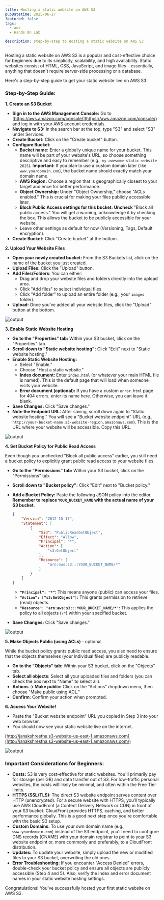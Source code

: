 ```yaml
---
title: Hosting a static website on AWS S3
pubDatetime: 2025-06-27
featured: false
tags:
  - aws
  - Hands On Lab

description: step-by-step to Hosting a static website on AWS S3
---
```


Hosting a static website on AWS S3 is a popular and cost-effective choice for beginners due to its simplicity, scalability, and high availability. Static websites consist of HTML, CSS, JavaScript, and image files – essentially, anything that doesn't require server-side processing or a database.

Here's a step-by-step guide to get your static website live on AWS S3:

### Step-by-Step Guide:

**1. Create an S3 Bucket**

  * **Sign in to the AWS Management Console:** Go to [https://aws.amazon.com/console/](https://aws.amazon.com/console/) and log in with your AWS account credentials.
  * **Navigate to S3:** In the search bar at the top, type "S3" and select "S3" under Services.
  * **Create Bucket:** Click on the "Create bucket" button.
  * **Configure Bucket:**
      * **Bucket name:** Enter a globally unique name for your bucket. This name will be part of your website's URL, so choose something descriptive and easy to remember (e.g., `my-awesome-static-website-2025`). **Important:** If you plan to use a custom domain later (like `www.yourdomain.com`), the bucket name should exactly match your domain name.
      * **AWS Region:** Choose a region that is geographically closest to your target audience for better performance.
      * **Object Ownership:** Under "Object Ownership," choose "ACLs enabled." This is crucial for making your files publicly accessible later.
      * **Block Public Access settings for this bucket:** **Uncheck** "Block all public access." You will get a warning, acknowledge it by checking the box. This allows the bucket to be publicly accessible for your website.
      * Leave other settings as default for now (Versioning, Tags, Default encryption).
  * **Create Bucket:** Click "Create bucket" at the bottom.


**2. Upload Your Website Files**

  * **Open your newly created bucket:** From the S3 Buckets list, click on the name of the bucket you just created.
  * **Upload Files:** Click the "Upload" button.
  * **Add Files/Folders:** You can either:
      * Drag and drop your website files and folders directly into the upload area.
      * Click "Add files" to select individual files.
      * Click "Add folder" to upload an entire folder (e.g., your `images` folder).
  * **Upload:** Once you've added all your website files, click the "Upload" button at the bottom.

![output](@/assets/images/Screenshot_20250627_163127.png)


**3. Enable Static Website Hosting**

  * **Go to the "Properties" tab:** Within your S3 bucket, click on the "Properties" tab.
  * **Scroll down to "Static website hosting":** Click "Edit" next to "Static website hosting."
  * **Enable Static Website Hosting:**
      * Select "Enable."
      * Choose "Host a static website."
      * **Index document:** Enter `index.html` (or whatever your main HTML file is named). This is the default page that will load when someone visits your website.
      * **Error document (optional):** If you have a custom `error.html` page for 404 errors, enter its name here. Otherwise, you can leave it blank.
  * **Save Changes:** Click "Save changes."
  * **Note the Endpoint URL:** After saving, scroll down again to "Static website hosting." You will see a "Bucket website endpoint" URL (e.g., `http://your-bucket-name.s3-website-region.amazonaws.com`). This is the URL where your website will be accessible. Copy this URL.

![output](@/assets/images/Screenshot_20250627_163256.png)

**4. Set Bucket Policy for Public Read Access**

Even though you unchecked "Block all public access" earlier, you still need a bucket policy to explicitly grant public read access to your website files.

  * **Go to the "Permissions" tab:** Within your S3 bucket, click on the "Permissions" tab.

  * **Scroll down to "Bucket policy":** Click "Edit" next to "Bucket policy."

  * **Add a Bucket Policy:** Paste the following JSON policy into the editor. **Remember to replace `YOUR_BUCKET_NAME` with the actual name of your S3 bucket.**

    ```json
    {
        "Version": "2012-10-17",
        "Statement": [
            {
                "Sid": "PublicReadGetObject",
                "Effect": "Allow",
                "Principal": "*",
                "Action": [
                    "s3:GetObject"
                ],
                "Resource": [
                    "arn:aws:s3:::YOUR_BUCKET_NAME/*"
                ]
            }
        ]
    }
    ```

      * **`"Principal": "*"`:** This means anyone (public) can access your files.
      * **`"Action": ["s3:GetObject"]`:** This grants permission to retrieve (read) objects.
      * **`"Resource": "arn:aws:s3:::YOUR_BUCKET_NAME/*"`:** This applies the policy to all objects (`/*`) within your specified bucket.

  * **Save Changes:** Click "Save changes."

![output](@/assets/images/Screenshot_20250627_163517.png)


**5. Make Objects Public (using ACLs)** - optional

While the bucket policy grants public read access, you also need to ensure that the objects themselves (your individual files) are publicly readable.

  * **Go to the "Objects" tab:** Within your S3 bucket, click on the "Objects" tab.
  * **Select all objects:** Select all your uploaded files and folders (you can check the box next to "Name" to select all).
  * **Actions -\> Make public:** Click on the "Actions" dropdown menu, then choose "Make public using ACL."
  * **Confirm:** Confirm your action when prompted.

**6. Access Your Website\!**

  * Paste the "Bucket website endpoint" URL you copied in Step 3 into your web browser.
  * You should now see your static website live on the internet.

[http://janakshrestha.s3-website-us-east-1.amazonaws.com](http://janakshrestha.s3-website-us-east-1.amazonaws.com/)

![output](@/assets/images/Screenshot_20250627_163819.png)


### Important Considerations for Beginners:

  * **Costs:** S3 is very cost-effective for static websites. You'll primarily pay for storage (per GB) and data transfer out of S3. For low-traffic personal websites, the costs will likely be minimal, and often within the Free Tier limits.
  * **HTTPS (SSL/TLS):** The direct S3 website endpoint serves content over HTTP (unencrypted). For a secure website with HTTPS, you'll typically use AWS CloudFront (a Content Delivery Network or CDN) in front of your S3 bucket. CloudFront provides HTTPS, caching, and better performance globally. This is a good next step once you're comfortable with the basic S3 setup.
  * **Custom Domains:** To use your own domain name (e.g., `www.yourdomain.com`) instead of the S3 endpoint, you'll need to configure DNS records (CNAME) with your domain registrar to point to your S3 website endpoint or, more commonly and preferably, to a CloudFront distribution.
  * **Updates:** To update your website, simply upload the new or modified files to your S3 bucket, overwriting the old ones.
  * **Error Troubleshooting:** If you encounter "Access Denied" errors, double-check your bucket policy and ensure all objects are publicly accessible (Step 4 and 5). Also, verify the index and error document names in your static website hosting settings.

Congratulations\! You've successfully hosted your first static website on AWS S3.